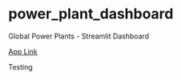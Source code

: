# power_plant_dashboard
Global Power Plants - Streamlit Dashboard

[App Link](https://powerplantdashboard.streamlit.app/)

Testing